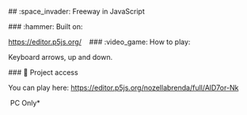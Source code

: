 ​##​ ​:​space_invader​:​ Freeway in JavaScript 
  
​###​ ​:​hammer​:​ Built on: 
  
​https://editor.p5js.org/ 
 ​   
###​ ​:​video_game​:​ How to play: 
  
Keyboard arrows, up and down. 
  
###​ ​📁 Project access 
  
You can play here: https://editor.p5js.org/nozellabrenda/full/AlD7or-Nk
 ​  <p> PC Only*</p>

